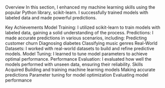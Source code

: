 Overview
In this section, I enhanced my machine learning skills using the popular Python library, scikit-learn. I successfully trained models with labeled data and made powerful predictions.

Key Achievements
Model Training: I utilized scikit-learn to train models with labeled data, gaining a solid understanding of the process.
Predictions: I made accurate predictions in various scenarios, including:
Predicting customer churn
Diagnosing diabetes
Classifying music genres
Real-World Datasets: I worked with real-world datasets to build and refine predictive models.
Model Tuning: I learned to tune model parameters to achieve optimal performance.
Performance Evaluation: I evaluated how well the models performed with unseen data, ensuring their reliability.
Skills Acquired
Building and training machine learning models
Making accurate predictions
Parameter tuning for model optimization
Evaluating model performance
